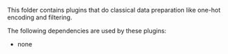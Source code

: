 This folder contains plugins that do classical data preparation like one-hot encoding and filtering.

The following dependencies are used by these plugins:
- none
